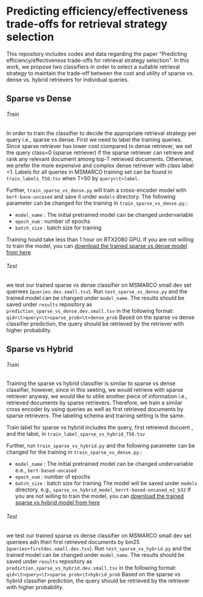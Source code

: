 # Predicting efficiency/effectiveness trade-offs for retrieval strategy selection
This repository includes codes and data regarding the paper "Predicting efficiency/effectiveness trade-offs for retrieval strategy selection".
In this work, we propose two classifiers in order to select a suitable retrieval strategy to maintain the trade-off between the cost and utility of  sparse vs. dense vs. hybrid retrievers for individual queries.

## Sparse vs Dense

###### Train
In order to train the classifier to decide the appropriate retrieval strategy per query i.e., sparse vs dense. First we need to label the training queries. Since sparse retriever has lower cost ciompared to dense retriever, we set the query class=0 (sparse retriever) if the sparse retriever can retrieve and rank any relevant document among top-T retrieved documents. Otherwise, we prefer the more expensive and complex dense retriever with class label =1. Labels for all queries in MSMARCO training set can be found in ```train_labels_T50.tsv``` when T=50 by ```query<\t>label```. 

Further, ```train_sparse_vs_dense.py``` will train a cross-encoder model with ```bert-base-uncased``` and save it under ```models``` directory. The following parameter can be changed for the training  in ```train_sparse_vs_dense.py```.:
*  ```model_name``` : The initial pretrained model can be changed undervariable
*  ```epoch_num``` : number of epochs
*  ```batch_size``` : batch size for training

Training hould take less than 1 hour on RTX2080 GPU.
If you are not willing to train the model, you can [download the trained sparse vs dense model from here]()
###### Test
we test our trained sparse vs dense classifier on MSMARCO small dev set queriees (```queries.dev.small.tsv```). Run ```test_sparse_vs_dense.py``` and the trained model can be changed under ```model_name```. The results should be saved under ```results``` repository as ```prediction_sparse_vs_dense.dev.small.tsv``` in the following format:
```qid<\t>query<\t>sparse_prob<\t>dense_prob```
Based on the sparse vs dense classifier prediction, the query should be retrieved by the retriever with higher probability.

## Sparse vs Hybrid

###### Train
Training the sparse vs hybrid classifier is similar to sparse vs dense classifier, however, since in this seeting, we would retrieve with sparse retriever anyway, we would like to utilie another piece of information i.e., retrieved documents by sparse retrievers. Therefore, we train a similar cross encoder by using queries as well as first retrieved documents by sparse retrievers. The labeling schema and training setting is the same.

Train label for sparse vs hybrid includes the query, first retreievd docuent , and the label, in ```train_label_sparse_vs_hybrid_T50.tsv```

Further, run ``````train_sparse_vs_hybrid.py``````  and the following parameter can be changed for the training  in ```train_sparse_vs_dense.py```.:
*  ```model_name``` : The initial pretrained model can be changed undervariable e.e., ```bert-based-uncased```
*  ```epoch_num``` : number of epochs
*  ```batch_size``` : batch size for training
The model will be saved under ```models``` directory. e.g., ```sparse_vs_hybrid_model_berrt-based-uncased_e1_b32```
If you are not willing to train the model, you can [download the trained sparse vs hybrid model from here]()

###### Test
we test our trained sparse vs dense classifier on MSMARCO small dev set queriees adn theri first retrieved documents by bm25  (```queries+firstdoc.small.dev.tsv```). Run ```test_sparse_vs_hybrid.py``` and the trained model can be changed under ```model_name```. The results should be saved under ```results``` repository as ```prediction_sparse_vs_hybrid.dev.small.tsv``` in the following format:
```qid<\t>query<\t>sparse_prob<\t>hybrid_prob```
Based on the sparse vs hybrid classifier prediction, the query should be retrieved by the retriever with higher probability.

